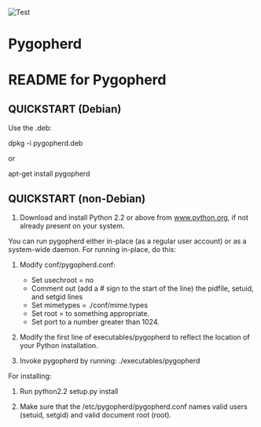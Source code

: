 ![Test](https://github.com/michael-lazar/pygopherd/workflows/Test/badge.svg)

# Pygopherd

README for Pygopherd
===========================================================================

QUICKSTART (Debian)
-------------------

Use the .deb:

dpkg -i pygopherd.deb

or

apt-get install pygopherd

QUICKSTART (non-Debian)
-----------------------

1. Download and install Python 2.2 or above from www.python.org, if not already
   present on your system.

You can run pygopherd either in-place (as a regular user account) or
as a system-wide daemon.  For running in-place, do this:

1. Modify conf/pygopherd.conf:
   * Set usechroot = no
   * Comment out (add a # sign to the start of the line) the 
     pidfile, setuid, and setgid lines
   * Set mimetypes = ./conf/mime.types
   * Set root = to something appropriate.
   * Set port to a number greater than 1024.

2. Modify the first line of executables/pygopherd to reflect
   the location of your Python installation.

3. Invoke pygopherd by running:
   ./executables/pygopherd

For installing:

1. Run python2.2 setup.py install

2. Make sure that the /etc/pygopherd/pygopherd.conf names valid users
   (setuid, setgid) and valid document root (root).


